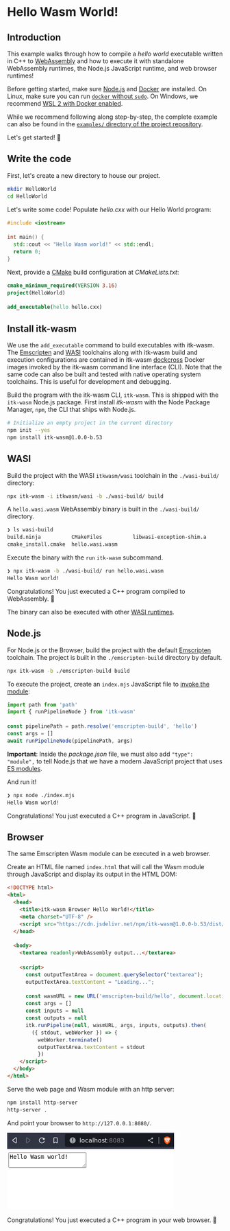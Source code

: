 # Hello Wasm World!

## Introduction

This example walks through how to compile a *hello world* executable written in C++ to [WebAssembly](https://webassembly.org/) and how to execute it with standalone WebAssembly runtimes, the Node.js JavaScript runtime, and web browser runtimes!

Before getting started, make sure [Node.js](https://nodejs.org/en/download/) and [Docker](https://docs.docker.com/install/) are installed. On Linux, make sure you can run [`docker` without `sudo`](https://askubuntu.com/questions/477551/how-can-i-use-docker-without-sudo). On Windows, we recommend [WSL 2 with Docker enabled](https://docs.docker.com/desktop/windows/wsl/).

While we recommend following along step-by-step, the complete example can also be found in the [`examples/` directory of the project repository](https://github.com/InsightSoftwareConsortium/itk-wasm/tree/main/examples/hello-world).

Let's get started! 🚀

## Write the code

First, let's create a new directory to house our project.

```sh
mkdir HelloWorld
cd HelloWorld
```

Let's write some code! Populate *hello.cxx* with our Hello World program:

```cpp
#include <iostream>

int main() {
  std::cout << "Hello Wasm world!" << std::endl;
  return 0;
}
```

Next, provide a [CMake](https://cmake.org/) build configuration at *CMakeLists.txt*:

```cmake
cmake_minimum_required(VERSION 3.16)
project(HelloWorld)

add_executable(hello hello.cxx)
```

## Install itk-wasm

We use the `add_executable` command to build executables with itk-wasm. The [Emscripten](https://kripken.github.io/emscripten-site/) and [WASI](https://github.com/WebAssembly/wasi-sdk) toolchains along with itk-wasm build and execution configurations are contained in itk-wasm [dockcross](https://github.com/dockcross/dockcross) Docker images invoked by the itk-wasm command line interface (CLI).  Note that the same code can also be built and tested with native operating system toolchains. This is useful for development and debugging.

Build the program with the itk-wasm CLI, `itk-wasm`. This is shipped with the `itk-wasm` Node.js package. First install *itk-wasm* with the Node Package Manager, `npm`, the CLI that ships with Node.js.

```sh
# Initialize an empty project in the current directory
npm init --yes
npm install itk-wasm@1.0.0-b.53
```

## WASI

Build the project with the WASI `itkwasm/wasi` toolchain in the `./wasi-build/` directory:

```sh
npx itk-wasm -i itkwasm/wasi -b ./wasi-build/ build
```

A `hello.wasi.wasm` WebAssembly binary is built in the `./wasi-build/` directory.

```sh
❯ ls wasi-build
build.ninja          CMakeFiles          libwasi-exception-shim.a
cmake_install.cmake  hello.wasi.wasm
```

Execute the binary with the `run` `itk-wasm` subcommand.

```sh
❯ npx itk-wasm -b ./wasi-build/ run hello.wasi.wasm
Hello Wasm world!
```

Congratulations! You just executed a C++ program compiled to WebAssembly. 🎉

The binary can also be executed with other [WASI runtimes](https://github.com/mbasso/awesome-wasm#non-web-embeddings).

## Node.js

For Node.js or the Browser, build the project with the default [Emscripten](https://emscripten.org/) toolchain. The project is built in the `./emscripten-build` directory by default.

```sh
npx itk-wasm -b ./emscripten-build build
```

To execute the project, create an `index.mjs` JavaScript file to [invoke the module](../api/node_pipelines.html):

```js
import path from 'path'
import { runPipelineNode } from 'itk-wasm'

const pipelinePath = path.resolve('emscripten-build', 'hello')
const args = []
await runPipelineNode(pipelinePath, args)
```

**Important**: Inside the *package.json* file, we must also add `"type": "module",` to tell Node.js that we have a modern JavaScript project that uses [ES modules](https://nodejs.org/api/esm.html#modules-ecmascript-modules).

And run it!

```sh
❯ npx node ./index.mjs
Hello Wasm world!
```

Congratulations! You just executed a C++ program in JavaScript. 🎉

## Browser

The same Emscripten Wasm module can be executed in a web browser.

Create an HTML file named `index.html` that will call the Wasm module through JavaScript and display its output in the HTML DOM:

```html
<!DOCTYPE html>
<html>
  <head>
    <title>itk-wasm Browser Hello World!</title>
    <meta charset="UTF-8" />
    <script src="https://cdn.jsdelivr.net/npm/itk-wasm@1.0.0-b.53/dist/umd/itk-wasm.min.js"></script>
  </head>

  <body>
    <textarea readonly>WebAssembly output...</textarea>

    <script>
      const outputTextArea = document.querySelector("textarea");
      outputTextArea.textContent = "Loading...";

      const wasmURL = new URL('emscripten-build/hello', document.location)
      const args = []
      const inputs = null
      const outputs = null
      itk.runPipeline(null, wasmURL, args, inputs, outputs).then(
        ({ stdout, webWorker }) => {
          webWorker.terminate()
          outputTextArea.textContent = stdout
          })
    </script>
  </body>
</html>
```

Serve the web page and Wasm module with an http server:

```sh
npm install http-server
http-server .
```

And point your browser to `http://127.0.0.1:8080/`.

![Hello Wasm World!](./hello_wasm_world.png)

Congratulations! You just executed a C++ program in your web browser. 🎉